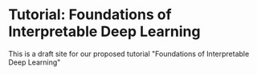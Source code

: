 # Tutorial: Foundations of Interpretable Deep Learning

This is a draft site for our proposed tutorial "Foundations of Interpretable Deep Learning"